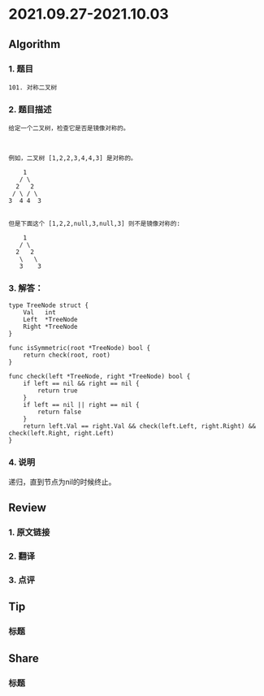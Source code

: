 # 2021.09.27-2021.10.03

## Algorithm
### 1. 题目
```
101. 对称二叉树
```
### 2. 题目描述
```
给定一个二叉树，检查它是否是镜像对称的。

 

例如，二叉树 [1,2,2,3,4,4,3] 是对称的。

    1
   / \
  2   2
 / \ / \
3  4 4  3
 

但是下面这个 [1,2,2,null,3,null,3] 则不是镜像对称的:

    1
   / \
  2   2
   \   \
   3    3

```

### 3. 解答：
```golang
type TreeNode struct {
	Val   int
	Left  *TreeNode
	Right *TreeNode
}

func isSymmetric(root *TreeNode) bool {
	return check(root, root)
}

func check(left *TreeNode, right *TreeNode) bool {
	if left == nil && right == nil {
		return true
	}
	if left == nil || right == nil {
		return false
	}
	return left.Val == right.Val && check(left.Left, right.Right) && check(left.Right, right.Left)
}
```
### 4. 说明
递归，直到节点为nil的时候终止。

## Review
### 1. 原文链接


### 2. 翻译


### 3. 点评


## Tip
### 标题


## Share
### 标题